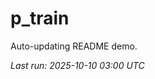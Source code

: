 # p_train

Auto-updating README demo.

<!--START_SECTION:status-->
_Last run: 2025-10-10 03:00 UTC_
<!--END_SECTION:status-->
































































































































































































































































































































































































































































































































































































































































































































































































































































































































































































































































































































































































